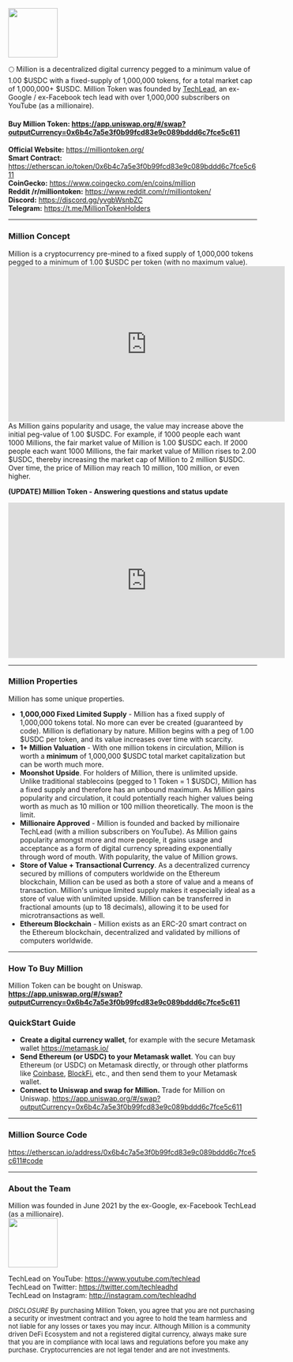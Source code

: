 <head>
  <link rel="shortcut icon" type="image/png" href="favicon.png">
  <link rel="shortcut icon" type="image/x-icon" href="favicon.ico">
  <meta name="twitter:image" content="https://raw.githubusercontent.com/techleadhd/milliontoken/gh-pages/coin.png" />
</head>
<img src="https://raw.githubusercontent.com/techleadhd/milliontoken/gh-pages/coin.png" width="100" height="100">

🌕 Million is a decentralized digital currency pegged to a minimum value of 1.00 $USDC with a fixed-supply of 1,000,000 tokens, for a total market cap of 1,000,000+ $USDC.  Million Token was founded by [TechLead](http://youtube.com/techlead), an ex-Google / ex-Facebook tech lead with over 1,000,000 subscribers on YouTube (as a millionaire).

<h4>
  <B>Buy Million Token:
<a href="https://app.uniswap.org/#/swap?outputCurrency=0x6b4c7a5e3f0b99fcd83e9c089bddd6c7fce5c611&inputCurrency=0xa0b86991c6218b36c1d19d4a2e9eb0ce3606eb48">https://app.uniswap.org/#/swap?outputCurrency=0x6b4c7a5e3f0b99fcd83e9c089bddd6c7fce5c611</a> </B> </h4>
  
  **Official Website:** <a href="https://milliontoken.org/">https://milliontoken.org/</a> <BR>
**Smart Contract:** <a href="https://etherscan.io/token/0x6b4c7a5e3f0b99fcd83e9c089bddd6c7fce5c611">https://etherscan.io/token/0x6b4c7a5e3f0b99fcd83e9c089bddd6c7fce5c611</a><BR>
**CoinGecko:** <a href="https://www.coingecko.com/en/coins/million">https://www.coingecko.com/en/coins/million</a><BR>
**Reddit /r/milliontoken:** <a href="https://www.reddit.com/r/milliontoken/">https://www.reddit.com/r/milliontoken/</a> <BR>
**Discord:** <a href="https://discord.gg/yvgbWsnbZC">https://discord.gg/yvgbWsnbZC</a><BR>
**Telegram:** <a href="https://t.me/MillionTokenHolders">https://t.me/MillionTokenHolders</a><BR>

  <HR>
<h3>Million Concept</h3>
  Million is a cryptocurrency pre-mined to a fixed supply of 1,000,000 tokens pegged to a minimum of 1.00 $USDC per token (with no maximum value). 
<BR>
  <iframe width="560" height="315" src="https://www.youtube.com/embed/xBSEMJDwvXk" title="YouTube video player" frameborder="0" allow="accelerometer; autoplay; clipboard-write; encrypted-media; gyroscope; picture-in-picture" allowfullscreen></iframe>
<BR>
As Million gains popularity and usage, the value may increase above the initial peg-value of 1.00 $USDC.  For example, if 1000 people each want 1000 Millions, the fair market value of Million is 1.00 $USDC each. If 2000 people each want 1000 Millions, the fair market value of Million rises to 2.00 $USDC, thereby increasing the market cap of Million to 2 million $USDC.  Over time, the price of Million may reach 10 million, 100 million, or even higher.<BR>
  
**(UPDATE) Million Token - Answering questions and status update**
<iframe width="560" height="315" src="https://www.youtube.com/embed/iITypTHJnAQ" title="YouTube video player" frameborder="0" allow="accelerometer; autoplay; clipboard-write; encrypted-media; gyroscope; picture-in-picture" allowfullscreen></iframe>
  
  <hr>
  <h3> Million Properties</h3>
Million has some unique properties.

* **1,000,000 Fixed Limited Supply** - Million has a fixed supply of 1,000,000 tokens total. No more can ever be created (guaranteed by code). Million is deflationary by nature.  Million begins with a peg of 1.00 $USDC per token, and its value increases over time with scarcity.
* **1+ Million Valuation** - With one million tokens in circulation, Million is worth a **minimum** of 1,000,000 $USDC total market capitalization but can be worth much more.
* **Moonshot Upside**.  For holders of Million, there is unlimited upside.  Unlike traditional stablecoins (pegged to 1 Token = 1 $USDC), Million has a fixed supply and therefore has an unbound maximum.  As Million gains popularity and circulation, it could potentially reach higher values being worth as much as 10 million or 100 million theoretically. The moon is the limit.
* **Millionaire Approved** - Million is founded and backed by millionaire TechLead (with a million subscribers on YouTube). As Million gains popularity amongst more and more people, it gains usage and acceptance as a form of digital currency spreading exponentially through word of mouth. With popularity, the value of Million grows.
* **Store of Value + Transactional Currency**.  As a decentralized currency secured by millions of computers worldwide on the Ethereum blockchain, Million can be used as both a store of value and a means of transaction.  Million's unique limited supply makes it especially ideal as a store of value with unlimited upside.  Million can be transferred in fractional amounts (up to 18 decimals), allowing it to be used for microtransactions as well.
* **Ethereum Blockchain** - Million exists as an ERC-20 smart contract on the Ethereum blockchain, decentralized and validated by millions of computers worldwide.

<HR>

<h3>How To Buy Million</h3>
  
Million Token can be bought on Uniswap.
<a href="https://app.uniswap.org/#/swap?outputCurrency=0x6b4c7a5e3f0b99fcd83e9c089bddd6c7fce5c611&inputCurrency=0xa0b86991c6218b36c1d19d4a2e9eb0ce3606eb48"><B>https://app.uniswap.org/#/swap?outputCurrency=0x6b4c7a5e3f0b99fcd83e9c089bddd6c7fce5c611</B></a>

### QuickStart Guide
  
- **Create a digital currency wallet**, for example with the secure Metamask wallet <a href="https://metamask.io/">https://metamask.io/</a>
- **Send Ethereum (or USDC) to your Metamask wallet**. You can buy Ethereum (or USDC) on Metamask directly, or through other platforms like [Coinbase](https://www.coinbase.com/join/shyu_w), [BlockFi](http://blockfi.com/techlead), etc., and then send them to your Metamask wallet.
- **Connect to Uniswap and swap for Million.**
Trade for Million on Uniswap.
<a href="https://app.uniswap.org/#/swap?outputCurrency=0x6b4c7a5e3f0b99fcd83e9c089bddd6c7fce5c611&inputCurrency=0xa0b86991c6218b36c1d19d4a2e9eb0ce3606eb48">https://app.uniswap.org/#/swap?outputCurrency=0x6b4c7a5e3f0b99fcd83e9c089bddd6c7fce5c611</a>
  
<HR>
<h3>
 Million Source Code
</h3>
<a href="https://etherscan.io/address/0x6b4c7a5e3f0b99fcd83e9c089bddd6c7fce5c611#code">https://etherscan.io/address/0x6b4c7a5e3f0b99fcd83e9c089bddd6c7fce5c611#code</a>
  
<HR>
<h3> About the Team</h3>
Million was founded in June 2021 by the ex-Google, ex-Facebook TechLead (as a millionaire).<BR>

<img src="https://raw.githubusercontent.com/techleadhd/milliontoken/gh-pages/avatar.png" width="100" height="100">

  TechLead on YouTube: <a href="https://www.youtube.com/techlead">https://www.youtube.com/techlead</a> <BR>
  TechLead on Twitter: <a href="https://twitter.com/techleadhd">https://twitter.com/techleadhd</a> <BR>
  TechLead on Instagram: <a href="http://instagram.com/techleadhd">http://instagram.com/techleadhd</a> <BR>

  <div style='font-size:13px'><I>DISCLOSURE</I> By purchasing Million Token, you agree that you are not purchasing a security or investment contract and you agree to hold the team harmless and not liable for any losses or taxes you may incur. Although Million is a community driven DeFi Ecosystem and not a registered digital currency, always make sure that you are in compliance with local laws and regulations before you make any purchase. Cryptocurrencies are not legal tender and are not investments.
  </div>
